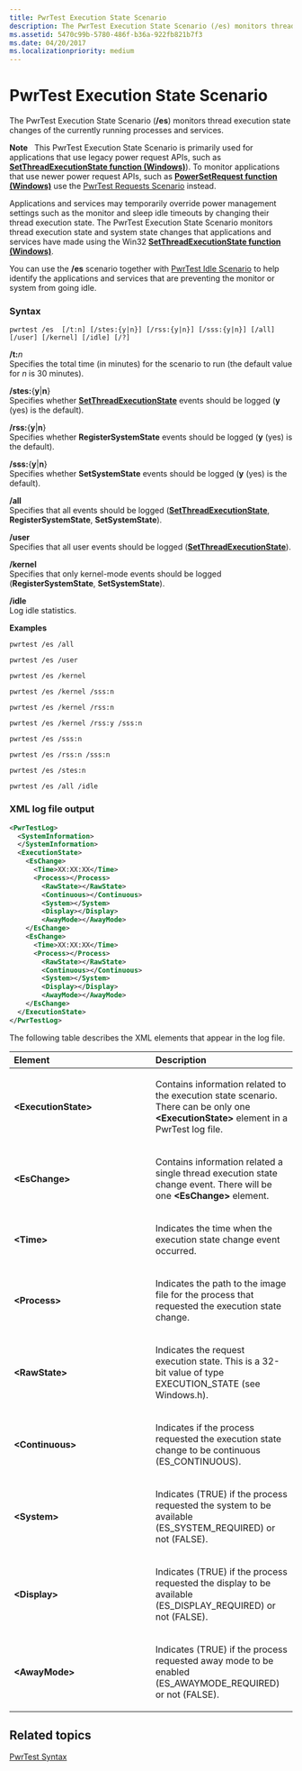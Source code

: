 ```yaml
---
title: PwrTest Execution State Scenario
description: The PwrTest Execution State Scenario (/es) monitors thread execution state changes of the currently running processes and services.
ms.assetid: 5470c99b-5780-486f-b36a-922fb821b7f3
ms.date: 04/20/2017
ms.localizationpriority: medium
---
```


# PwrTest Execution State Scenario


The PwrTest Execution State Scenario (**/es**) monitors thread execution state changes of the currently running processes and services.

**Note**  
This PwrTest Execution State Scenario is primarily used for applications that use legacy power request APIs, such as [**SetThreadExecutionState function (Windows)**](/windows/win32/api/winbase/nf-winbase-setthreadexecutionstate)). To monitor applications that use newer power request APIs, such as [**PowerSetRequest function (Windows)**](/windows/win32/api/winbase/nf-winbase-powersetrequest) use the [PwrTest Requests Scenario](pwrtest-requests-scenario.md) instead.

 

Applications and services may temporarily override power management settings such as the monitor and sleep idle timeouts by changing their thread execution state. The PwrTest Execution State Scenario monitors thread execution state and system state changes that applications and services have made using the Win32 [**SetThreadExecutionState function (Windows)**](/windows/win32/api/winbase/nf-winbase-setthreadexecutionstate).

You can use the **/es** scenario together with [PwrTest Idle Scenario](pwrtest-idle-scenario.md) to help identify the applications and services that are preventing the monitor or system from going idle.

### <span id="Syntax"></span><span id="syntax"></span><span id="SYNTAX"></span>Syntax

```
pwrtest /es  [/t:n] [/stes:{y|n}] [/rss:{y|n}] [/sss:{y|n}] [/all] [/user] [/kernel] [/idle] [/?] 
```

<span id="_t_n"></span><span id="_T_N"></span>**/t:**<em>n</em>  
Specifies the total time (in minutes) for the scenario to run (the default value for *n* is 30 minutes).

<span id="_stes_yn"></span><span id="_STES_YN"></span>**/stes:**{**y**|**n**}  
Specifies whether [**SetThreadExecutionState**](/windows/win32/api/winbase/nf-winbase-setthreadexecutionstate) events should be logged (**y** (yes) is the default).

<span id="_rss_yn"></span><span id="_RSS_YN"></span>**/rss:**{**y**|**n**}  
Specifies whether **RegisterSystemState** events should be logged (**y** (yes) is the default).

<span id="_sss_yn"></span><span id="_SSS_YN"></span>**/sss:**{**y**|**n**}  
Specifies whether **SetSystemState** events should be logged (**y** (yes) is the default).

<span id="_all"></span><span id="_ALL"></span>**/all**  
Specifies that all events should be logged ([**SetThreadExecutionState**](/windows/win32/api/winbase/nf-winbase-setthreadexecutionstate), **RegisterSystemState**, **SetSystemState**).

<span id="_user"></span><span id="_USER"></span>**/user**  
Specifies that all user events should be logged ([**SetThreadExecutionState**](/windows/win32/api/winbase/nf-winbase-setthreadexecutionstate)).

<span id="_kernel"></span><span id="_KERNEL"></span>**/kernel**  
Specifies that only kernel-mode events should be logged (**RegisterSystemState**, **SetSystemState**).

<span id="_idle"></span><span id="_IDLE"></span>**/idle**  
Log idle statistics.

**Examples**

```
pwrtest /es /all
```

```
pwrtest /es /user
```

```
pwrtest /es /kernel
```

```
pwrtest /es /kernel /sss:n
```

```
pwrtest /es /kernel /rss:n
```

```
pwrtest /es /kernel /rss:y /sss:n
```

```
pwrtest /es /sss:n
```

```
pwrtest /es /rss:n /sss:n
```

```
pwrtest /es /stes:n 
```

```
pwrtest /es /all /idle 
```

### <span id="XML_log_file_output"></span><span id="xml_log_file_output"></span><span id="XML_LOG_FILE_OUTPUT"></span>XML log file output

```XML
<PwrTestLog>
  <SystemInformation>
  </SystemInformation>
  <ExecutionState> 
    <EsChange> 
      <Time>XX:XX:XX</Time>
      <Process></Process>
        <RawState></RawState>
        <Continuous></Continuous>
        <System></System>
        <Display></Display>
        <AwayMode></AwayMode>
    </EsChange> 
    <EsChange> 
      <Time>XX:XX:XX</Time>
      <Process></Process>
        <RawState></RawState>
        <Continuous></Continuous>
        <System></System>
        <Display></Display>
        <AwayMode></AwayMode>
    </EsChange> 
  </ExecutionState>
</PwrTestLog> 
```

The following table describes the XML elements that appear in the log file.

<table>
<colgroup>
<col width="50%" />
<col width="50%" />
</colgroup>
<thead>
<tr class="header">
<th align="left">Element</th>
<th align="left">Description</th>
</tr>
</thead>
<tbody>
<tr class="odd">
<td align="left"><strong>&lt;ExecutionState&gt;</strong></td>
<td align="left"><p>Contains information related to the execution state scenario. There can be only one <strong>&lt;ExecutionState&gt;</strong> element in a PwrTest log file.</p></td>
</tr>
<tr class="even">
<td align="left"><strong>&lt;EsChange&gt;</strong></td>
<td align="left"><p>Contains information related a single thread execution state change event. There will be one <strong>&lt;EsChange&gt;</strong> element.</p></td>
</tr>
<tr class="odd">
<td align="left"><strong>&lt;Time&gt;</strong></td>
<td align="left"><p>Indicates the time when the execution state change event occurred.</p></td>
</tr>
<tr class="even">
<td align="left"><strong>&lt;Process&gt;</strong></td>
<td align="left"><p>Indicates the path to the image file for the process that requested the execution state change.</p></td>
</tr>
<tr class="odd">
<td align="left"><strong>&lt;RawState&gt;</strong></td>
<td align="left"><p>Indicates the request execution state. This is a 32-bit value of type EXECUTION_STATE (see Windows.h).</p></td>
</tr>
<tr class="even">
<td align="left"><strong>&lt;Continuous&gt;</strong></td>
<td align="left"><p>Indicates if the process requested the execution state change to be continuous (ES_CONTINUOUS).</p></td>
</tr>
<tr class="odd">
<td align="left"><strong>&lt;System&gt;</strong></td>
<td align="left"><p>Indicates (TRUE) if the process requested the system to be available (ES_SYSTEM_REQUIRED) or not (FALSE).</p></td>
</tr>
<tr class="even">
<td align="left"><strong>&lt;Display&gt;</strong></td>
<td align="left"><p>Indicates (TRUE) if the process requested the display to be available (ES_DISPLAY_REQUIRED) or not (FALSE).</p></td>
</tr>
<tr class="odd">
<td align="left"><strong>&lt;AwayMode&gt;</strong></td>
<td align="left"><p>Indicates (TRUE) if the process requested away mode to be enabled (ES_AWAYMODE_REQUIRED) or not (FALSE).</p></td>
</tr>
</tbody>
</table>

 

## <span id="related_topics"></span>Related topics


[PwrTest Syntax](pwrtest-syntax.md)

 

